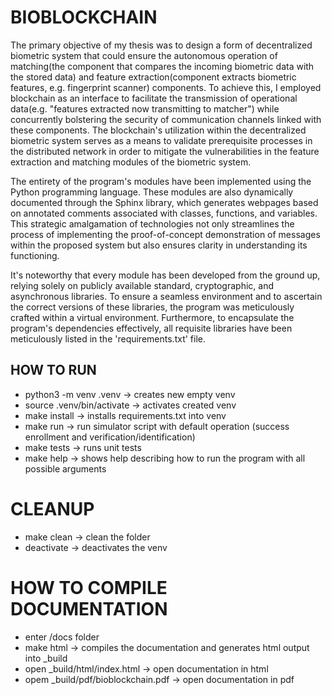  # BIOBLOCKCHAIN
The primary objective of my thesis was to design a form of decentralized biometric system that could ensure the autonomous operation of matching(the component that compares the incoming biometric data with the stored data) and feature extraction(component extracts biometric features, e.g. fingerprint scanner) components. To achieve this, I employed blockchain as an interface to facilitate the transmission of operational data(e.g. "features extracted now transmitting to matcher") while concurrently bolstering the security of communication channels linked with these components. The blockchain's utilization within the decentralized biometric system serves as a means to validate prerequisite processes in the distributed network in order to mitigate the vulnerabilities in the feature extraction and matching modules of the biometric system.

The entirety of the program's modules have been implemented using the Python programming language. These modules are also dynamically documented through the Sphinx library, which generates webpages based on annotated comments associated with classes, functions, and variables. This strategic amalgamation of technologies not only streamlines the process of implementing the proof-of-concept demonstration of messages within the proposed system but also ensures clarity in understanding its functioning.

It's noteworthy that every module has been developed from the ground up, relying solely on publicly available standard, cryptographic, and asynchronous libraries. To ensure a seamless environment and to ascertain the correct versions of these libraries, the program was meticulously crafted within a virtual environment. Furthermore, to encapsulate the program's dependencies effectively, all requisite libraries have been meticulously listed in the 'requirements.txt' file.

 ## HOW TO RUN
  - python3 -m venv .venv -> creates new empty venv
  - source .venv/bin/activate -> activates created venv
  - make install -> installs requirements.txt into venv
  - make run -> run simulator script with default operation (success enrollment and verification/identification)
  - make tests -> runs unit tests
  - make help -> shows help describing how to run the program with all possible arguments
  
# CLEANUP
  - make clean -> clean the folder
  - deactivate -> deactivates the venv

# HOW TO COMPILE DOCUMENTATION
 - enter /docs folder
 - make html -> compiles the documentation and generates html output into _build
 - open _build/html/index.html -> open documentation in html
 - opem _build/pdf/bioblockchain.pdf -> open documentation in pdf
